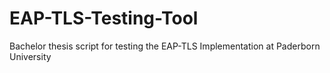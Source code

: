 # EAP-TLS-Testing-Tool
Bachelor thesis script for testing the EAP-TLS Implementation at Paderborn University
